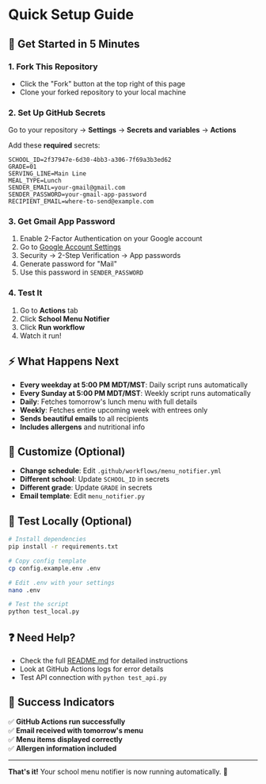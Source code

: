 # Quick Setup Guide

## 🚀 Get Started in 5 Minutes

### 1. Fork This Repository
- Click the "Fork" button at the top right of this page
- Clone your forked repository to your local machine

### 2. Set Up GitHub Secrets
Go to your repository → **Settings** → **Secrets and variables** → **Actions**

Add these **required** secrets:
```
SCHOOL_ID=2f37947e-6d30-4bb3-a306-7f69a3b3ed62
GRADE=01
SERVING_LINE=Main Line
MEAL_TYPE=Lunch
SENDER_EMAIL=your-gmail@gmail.com
SENDER_PASSWORD=your-gmail-app-password
RECIPIENT_EMAIL=where-to-send@example.com
```

### 3. Get Gmail App Password
1. Enable 2-Factor Authentication on your Google account
2. Go to [Google Account Settings](https://myaccount.google.com/)
3. Security → 2-Step Verification → App passwords
4. Generate password for "Mail"
5. Use this password in `SENDER_PASSWORD`

### 4. Test It
1. Go to **Actions** tab
2. Click **School Menu Notifier**
3. Click **Run workflow**
4. Watch it run!

## ⚡ What Happens Next

- **Every weekday at 5:00 PM MDT/MST**: Daily script runs automatically
- **Every Sunday at 5:00 PM MDT/MST**: Weekly script runs automatically
- **Daily**: Fetches tomorrow's lunch menu with full details
- **Weekly**: Fetches entire upcoming week with entrees only
- **Sends beautiful emails** to all recipients
- **Includes allergens** and nutritional info

## 🔧 Customize (Optional)

- **Change schedule**: Edit `.github/workflows/menu_notifier.yml`
- **Different school**: Update `SCHOOL_ID` in secrets
- **Different grade**: Update `GRADE` in secrets
- **Email template**: Edit `menu_notifier.py`

## 🧪 Test Locally (Optional)

```bash
# Install dependencies
pip install -r requirements.txt

# Copy config template
cp config.example.env .env

# Edit .env with your settings
nano .env

# Test the script
python test_local.py
```

## ❓ Need Help?

- Check the full [README.md](README.md) for detailed instructions
- Look at GitHub Actions logs for error details
- Test API connection with `python test_api.py`

## 🎯 Success Indicators

✅ **GitHub Actions run successfully**  
✅ **Email received with tomorrow's menu**  
✅ **Menu items displayed correctly**  
✅ **Allergen information included**  

---

**That's it!** Your school menu notifier is now running automatically. 🎉 